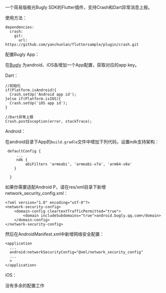 一个简易版极光Bugly SDK的Flutter插件，支持Crash和Dart异常消息上报。


使用方法：

```
dependencies:
  crash:
    git:
      url: https://github.com/yanchunlan/fluttersample/plugin/crash.git
```

配置Bugly App：

在[Bugly](https://bugly.qq.com/v2/workbench/apps) 为android、iOS各增加一个App配置，获取对应的app key。


Dart：

```
//初始化
if(Platform.isAndroid){
  Crash.setUp('Android app id');
}else if(Platform.isIOS){
  Crash.setUp('iOS app id');
}

//Dart异常上报
Crash.postException(error, stackTrace);

```

Android：

在android目录下App的`build.gradle`文件中增加下列代码，设置ndk支持架构：

```
 defaultConfig {
     ...
     ndk {
         abiFilters 'armeabi', 'armeabi-v7a', 'arm64-v8a'
    }

  }
```

如果你需要适配Android P，请在res/xml目录下新增network_security_config.xml：

```
<?xml version="1.0" encoding="utf-8"?>
<network-security-config>
    <domain-config cleartextTrafficPermitted="true">
        <domain includeSubdomains="true">android.bugly.qq.com</domain>
    </domain-config>
</network-security-config>
```
然后在AndroidManifest.xml中新增网络安全配置：

```
<application
  ...
  android:networkSecurityConfig="@xml/network_security_config"
  ...
  >
</application>

```


iOS：

没有多余的配置工作


